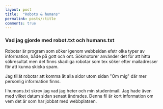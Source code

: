```yaml
---
layout: post
title:  "Robots & humans"
permalink: posts/:title
comments: true
---
```


### Vad jag gjorde med robot.txt och humans.txt

Robotar är program som söker igenom webbsidan efetr olka typer av information, både på gott och ont. Sökmotorer använder det för att hitta sökresultat men det finns skadliga robotar som tex söker efter mailadresser för att kunna skicka spam.

Jag tillät robotar att komma åt alla sidor utom sidan "Om mig" där mer personlig information finns.

I humans.txt skrev jag vad jag heter och min studentmail. Jag hade även med vilket datum sidan senast ändrades. Denna fil är kort information om vem det är som har jobbat med webbplatsen.
